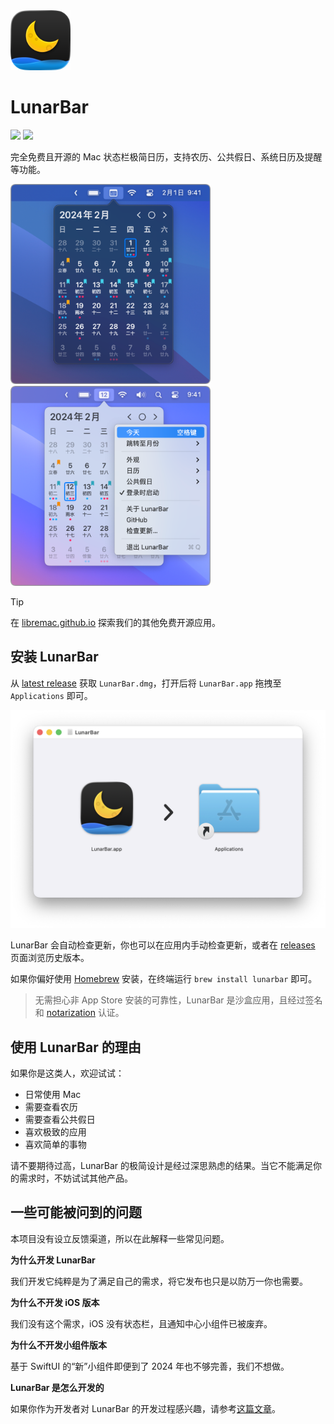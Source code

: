 <img src="./Icon.png" width="96">

# LunarBar

[![](https://img.shields.io/badge/Platform-macOS_14.0+-blue?color=007bff)](https://github.com/LunarBar-app/LunarBar/releases/latest) [![](https://github.com/LunarBar-app/LunarBar/actions/workflows/build-and-test.yml/badge.svg?branch=main)](https://github.com/LunarBar-app/LunarBar/actions/workflows/build-and-test.yml)

完全免费且开源的 Mac 状态栏极简日历，支持农历、公共假日、系统日历及提醒等功能。

<img src="./Screenshots/01.png" width="320" alt="截图 01"> <img src="./Screenshots/02.png" width="320" alt="截图 02">

> [!TIP]
> 在 [libremac.github.io](https://libremac.github.io/) 探索我们的其他免费开源应用。

## 安装 LunarBar

从 <a href="https://github.com/LunarBar-app/LunarBar/releases/latest" target="_blank">latest release</a> 获取 `LunarBar.dmg`，打开后将 `LunarBar.app` 拖拽至 `Applications` 即可。

<img src="./Screenshots/03.png" width="540" alt="安装 LunarBar">

LunarBar 会自动检查更新，你也可以在应用内手动检查更新，或者在 [releases](https://github.com/LunarBar-app/LunarBar/releases) 页面浏览历史版本。

如果你偏好使用 [Homebrew](https://brew.sh/) 安装，在终端运行 `brew install lunarbar` 即可。

> 无需担心非 App Store 安装的可靠性，LunarBar 是沙盒应用，且经过签名和 [notarization](https://developer.apple.com/documentation/security/notarizing_macos_software_before_distribution) 认证。

## 使用 LunarBar 的理由

如果你是这类人，欢迎试试：

- 日常使用 Mac
- 需要查看农历
- 需要查看公共假日
- 喜欢极致的应用
- 喜欢简单的事物

请不要期待过高，LunarBar 的极简设计是经过深思熟虑的结果。当它不能满足你的需求时，不妨试试其他产品。

## 一些可能被问到的问题

本项目没有设立反馈渠道，所以在此解释一些常见问题。

**为什么开发 LunarBar**

我们开发它纯粹是为了满足自己的需求，将它发布也只是以防万一你也需要。

**为什么不开发 iOS 版本**

我们没有这个需求，iOS 没有状态栏，且通知中心小组件已被废弃。

**为什么不开发小组件版本**

基于 SwiftUI 的“新”小组件即便到了 2024 年也不够完善，我们不想做。

**LunarBar 是怎么开发的**

如果你作为开发者对 LunarBar 的开发过程感兴趣，请参考[这篇文章](./DEV.md)。
